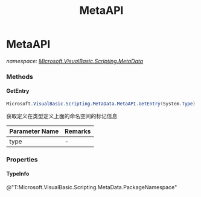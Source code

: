 ﻿---
title: MetaAPI
---

# MetaAPI
_namespace: [Microsoft.VisualBasic.Scripting.MetaData](N-Microsoft.VisualBasic.Scripting.MetaData.html)_





### Methods

#### GetEntry
```csharp
Microsoft.VisualBasic.Scripting.MetaData.MetaAPI.GetEntry(System.Type)
```
获取定义在类型定义上面的命名空间的标记信息

|Parameter Name|Remarks|
|--------------|-------|
|type|-|



### Properties

#### TypeInfo
@"T:Microsoft.VisualBasic.Scripting.MetaData.PackageNamespace"
